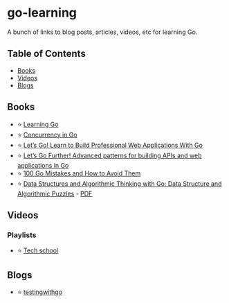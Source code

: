 # go-learning

A bunch of links to blog posts, articles, videos, etc for learning Go.


## Table of Contents

* [Books](#books)
* [Videos](#videos)
* [Blogs](#blogs)

## Books

* :star: [Learning Go](https://www.oreilly.com/library/view/learning-go/9781492077206/)
* :star: [Concurrency in Go](https://www.oreilly.com/library/view/concurrency-in-go/9781491941294/)
* :star: [Let’s Go! Learn to Build Professional Web Applications With Go](https://www.goodreads.com/book/show/43429043-let-s-go)
* :star: [Let’s Go Further! Advanced patterns for building APIs and web applications in Go](https://bitfieldconsulting.com/golang/alex-edwards-lets-go-further)
* :star: [100 Go Mistakes and How to Avoid Them](https://www.manning.com/books/100-go-mistakes-and-how-to-avoid-them)
* :star: [Data Structures and Algorithmic Thinking with Go: Data Structure and Algorithmic Puzzles](https://www.amazon.com/Data-Structures-Algorithmic-Thinking-Structure/dp/1949870901) - [PDF]()



## Videos

### Playlists

* :star: [Tech school](https://www.youtube.com/@TECHSCHOOLGURU)


## Blogs 

* :star: [testingwithgo](https://testwithgo.com/)
